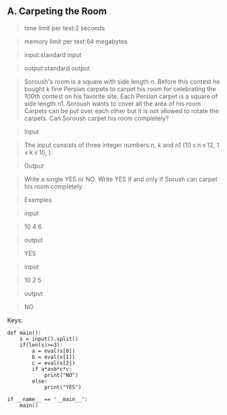 ## A. Carpeting the Room

> time limit per test:2 seconds

> memory limit per test:64 megabytes

> input:standard input

> output:standard output

> Soroush's room is a square with side length n. Before this contest he bought k fine Persian carpets to carpet his room for celebrating the 100th contest on his favorite site. Each Persian carpet is a square of side length n1.
Soroush wants to cover all the area of his room. Carpets can be put over each other but it is not allowed to rotate the carpets. Can Soroush carpet his room completely?

> Input

> The input consists of three integer numbers n, k and n1 (10 ≤ n ≤ 12, 1 ≤ k ≤ 10, ).

> Output

> Write a single YES or NO. Write YES if and only if Sorush can carpet his room completely.

> Examples

> input

> 10 4 6

> output

> YES

> input

> 10 2 5

> output

> NO




Keys:
```
def main():
    s = input().split()
    if(len(s)>=3):
        a = eval(s[0])
        b = eval(s[1])
        c = eval(s[2])
        if a*a>b*c*c:
            print("NO")
        else:
            print("YES")

if __name__ == '__main__':
    main()
```
